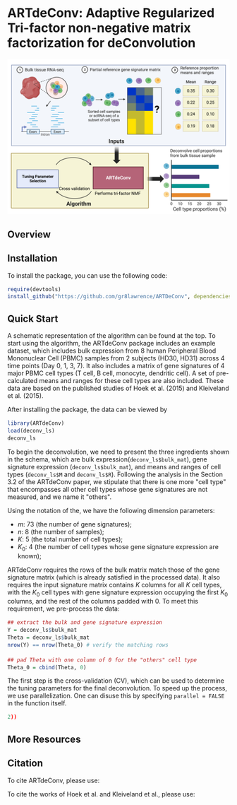# ARTdeConv: Adaptive Regularized Tri-factor non-negative matrix factorization for deConvolution

![Schematic Representation of The ARTdeConv Workflow](./images/ARTdeConv_schema.png)

## Overview


## Installation

To install the package, you can use the following code:
```R
require(devtools)
install_github("https://github.com/gr8lawrence/ARTDeConv", dependencies = TRUE)
```

## Quick Start

A schematic representation of the algorithm can be found at the top. To start using the algorithm, the ARTdeConv package includes an example dataset, which includes bulk expression from 8 human Peripheral Blood Mononuclear Cell (PBMC) samples from 2 subjects (HD30, HD31) across 4 time points (Day 0, 1, 3, 7). It also includes a matrix of gene signatures of 4 major PBMC cell types (T cell, B cell, monocyte, dendritic cell). A set of pre-calculated means and ranges for these cell types are also included. These data are based on the published studies of Hoek et al. (2015) and Kleiveland et al. (2015). 

After installing the package, the data can be viewed by
```R
library(ARTdeConv)
load(deconv_ls)
deconv_ls
```

To begin the deconvolution, we need to present the three ingredients shown in the schema, which are bulk expression(`deconv_ls$bulk_mat`), gene signature expression (`deconv_ls$bulk_mat`), and means and ranges of cell types (`deconv_ls$M` and `deconv_ls$R`). Following the analysis in the Section 3.2 of the ARTdeConv paper, we stipulate that there is one more "cell type" that encompasses all other cell types whose gene signatures are not measured, and we name it "others".

Using the notation of the, we have the following dimension parameters:

 * $m$: 73 (the number of gene signatures);
 * $n$: 8 (the number of samples);
 * $K$: 5 (the total number of cell types);
 * $K_0$: 4 (the number of cell types whose gene signature expression are known);
 
ARTdeConv requires the rows of the bulk matrix match those of the gene signature matrix (which is already satisfied in the processed data). It also requires the input signature matrix contains $K$ columns for all $K$ cell types, with the $K_0$ cell types with gene signature expression occupying the first $K_0$ columns, and the rest of the columns padded with 0. To meet this requirement, we pre-process the data:

```R
## extract the bulk and gene signature expression
Y = deconv_ls$bulk_mat
Theta = deconv_ls$bulk_mat
nrow(Y) == nrow(Theta_0) # verify the matching rows

## pad Theta with one column of 0 for the "others" cell type
Theta_0 = cbind(Theta, 0)

```

The first step is the cross-validation (CV), which can be used to determine the tuning parameters for the final deconvolution. To speed up the process, we use parallelization. One can disuse this by specifying `parallel = FALSE` in the function itself.
```R
2))

```


## More Resources


## Citation

To cite ARTdeConv, please use:


To cite the works of Hoek et al. and Kleiveland et al., please use:
